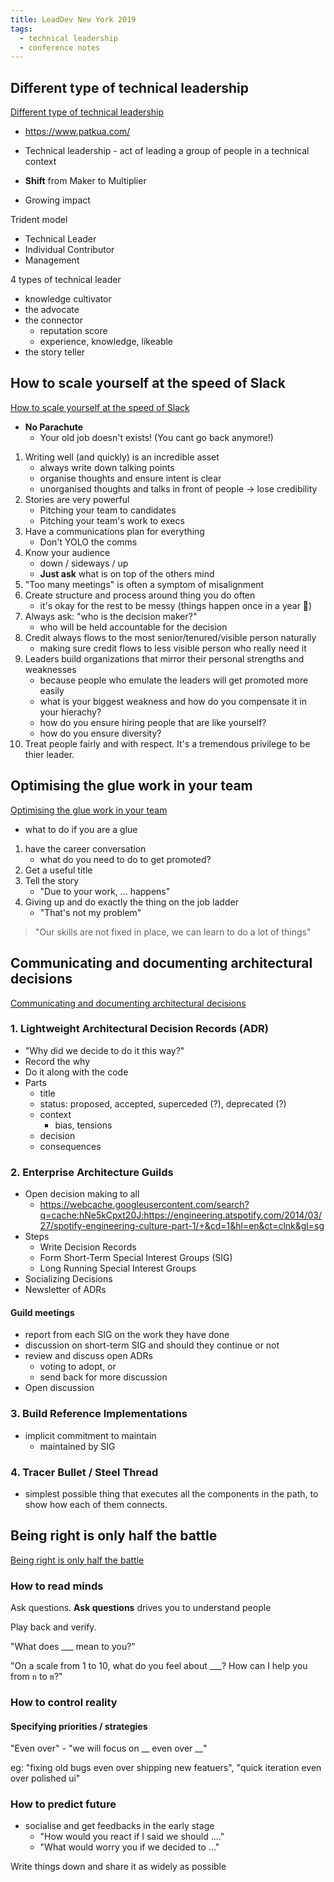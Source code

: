 ```yaml
---
title: LeadDev New York 2019
tags:
  - technical leadership
  - conference notes
---
```


## Different type of technical leadership

[Different type of technical leadership](https://leaddev.com/exploring-different-types-technical-leadership)

- https://www.patkua.com/

- Technical leadership - act of leading a group of people in a technical context

- **Shift** from Maker to Multiplier
- Growing impact

Trident model
- Technical Leader
- Individual Contributor
- Management

4 types of technical leader

- knowledge cultivator
- the advocate
- the connector
  - reputation score
  - experience, knowledge, likeable
- the story teller

## How to scale yourself at the speed of Slack

[How to scale yourself at the speed of Slack](https://leaddev.com/how-scale-yourself-speed-slack)

- **No Parachute**
  - Your old job doesn't exists! (You cant go back anymore!)
1. Writing well (and quickly) is an incredible asset
   - always write down talking points
   - organise thoughts and ensure intent is clear
   - unorganised thoughts and talks in front of people -> lose credibility
2. Stories are very powerful
   - Pitching your team to candidates
   - Pitching your team's work to execs
3. Have a communications plan for everything
   - Don't YOLO the comms
4. Know your audience
   - down / sideways / up
   - **Just ask** what is on top of the others mind
5. "Too many meetings" is often a symptom of misalignment
6. Create structure and process around thing you do often
   - it's okay for the rest to be messy (things happen once in a year 🙈)
7. Always ask: "who is the decision maker?"
   - who will be held accountable for the decision
8. Credit always flows to the most senior/tenured/visible person naturally
   - making sure credit flows to less visible person who really need it
9. Leaders build organizations that mirror their personal strengths and weaknesses
    - because people who emulate the leaders will get promoted more easily
    - what is your biggest weakness and how do you compensate it in your hierachy?
    - how do you ensure hiring people that are like yourself?
    - how do you ensure diversity?
10. Treat people fairly and with respect. It's a tremendous privilege to be thier leader.


## Optimising the glue work in your team

[Optimising the glue work in your team](https://leaddev.com/optimizing-glue-work-your-team)
- what to do if you are a glue
1. have the career conversation
   - what do you need to do to get promoted?
2. Get a useful title
3. Tell the story
   - "Due to your work, ... happens"
4. Giving up and do exactly the thing on the job ladder
   - "That's not my problem"

> "Our skills are not fixed in place, we can learn to do a lot of things"

## Communicating and documenting architectural decisions

[Communicating and documenting architectural decisions](https://leaddev.com/documenting-and-communicating-architectural-decisions)

### 1. Lightweight Architectural Decision Records (ADR)
- "Why did we decide to do it this way?"
- Record the why
- Do it along with the code
- Parts
  - title
  - status: proposed, accepted, superceded (?), deprecated (?)
  - context
    - bias, tensions
  - decision
  - consequences

### 2. Enterprise Architecture Guilds
- Open decision making to all
  - https://webcache.googleusercontent.com/search?q=cache:hNe5kCpxt20J:https://engineering.atspotify.com/2014/03/27/spotify-engineering-culture-part-1/+&cd=1&hl=en&ct=clnk&gl=sg
- Steps
  - Write Decision Records
  - Form Short-Term Special Interest Groups (SIG)
  - Long Running Special Interest Groups
- Socializing Decisions
- Newsletter of ADRs

#### Guild meetings
- report from each SIG on the work they have done
- discussion on short-term SIG and should they continue or not
- review and discuss open ADRs
  - voting to adopt, or
  - send back for more discussion
- Open discussion

### 3. Build Reference Implementations

- implicit commitment to maintain
   - maintained by SIG

### 4. Tracer Bullet / Steel Thread

- simplest possible thing that executes all the components in the path, to show how each of them connects.

## Being right is only half the battle

[Being right is only half the battle](https://leaddev.com/being-right-only-half-battle-how-optimize-your-interpersonal-connections)

### How to read minds

Ask questions. **Ask questions** drives you to understand people

Play back and verify.

"What does ___ mean to you?"

"On a scale from 1 to 10, what do you feel about ___? How can I help you from `n` to `m`?"

### How to control reality

#### Specifying priorities / strategies

"Even over" - "we will focus on __ even over __"

eg: "fixing old bugs even over shipping new featuers", "quick iteration even over polished ui"

### How to predict future

- socialise and get feedbacks in the early stage
  - "How would you react if I said we should ...."
  - "What would worry you if we decided to ..."

Write things down and share it as widely as possible
